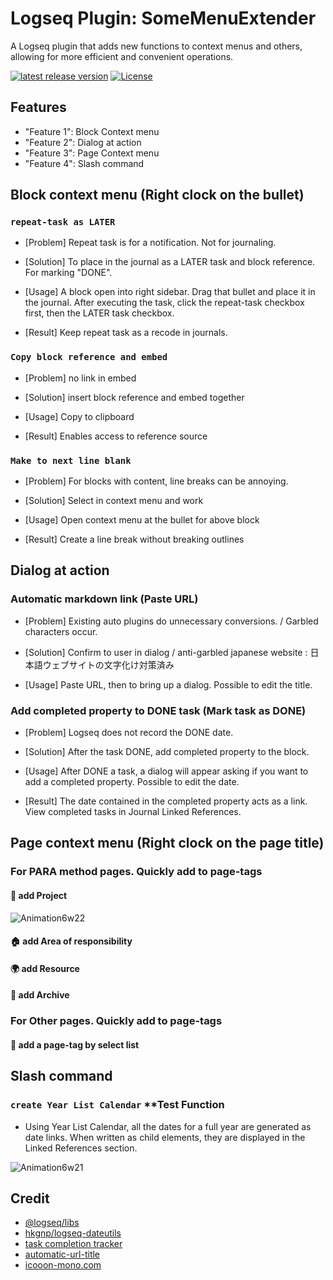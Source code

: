 # Logseq Plugin: SomeMenuExtender

A Logseq plugin that adds new functions to context menus and others, allowing for more efficient and convenient operations.

[![latest release version](https://img.shields.io/github/v/release/YU000jp/logseq-plugin-some-menu-extender)](https://github.com/YU000jp/logseq-plugin-some-menu-extender/releases)
[![License](https://img.shields.io/github/license/YU000jp/logseq-plugin-some-menu-extender?color=blue)](https://github.com/YU000jp/logseq-plugin-some-menu-extender/blob/main/LICENSE)

## Features

- "Feature 1": Block Context menu
- "Feature 2": Dialog at action
- "Feature 3": Page Context menu
- "Feature 4": Slash command

## Block context menu (Right clock on the bullet)

### `repeat-task as LATER`

- [Problem] Repeat task is for a notification. Not for journaling.

- [Solution] To place in the journal as a LATER task and block reference. For marking "DONE".

- [Usage] A block open into right sidebar. Drag that bullet and place it in the journal. After executing the task, click the repeat-task checkbox first, then the LATER task checkbox.

- [Result] Keep repeat task as a recode in journals.

### `Copy block reference and embed`

- [Problem] no link in embed

- [Solution] insert block reference and embed together

- [Usage] Copy to clipboard

- [Result] Enables access to reference source

### `Make to next line blank`

- [Problem] For blocks with content, line breaks can be annoying.

- [Solution] Select in context menu and work

- [Usage] Open context menu at the bullet for above block

- [Result] Create a line break without breaking outlines

## Dialog at action

### Automatic markdown link (Paste URL)

- [Problem] Existing auto plugins do unnecessary conversions. / Garbled characters occur.

- [Solution] Confirm to user in dialog / anti-garbled japanese website : 日本語ウェブサイトの文字化け対策済み

- [Usage] Paste URL, then to bring up a dialog. Possible to edit the title.

### Add completed property to DONE task (Mark task as DONE)

- [Problem] Logseq does not record the DONE date.

- [Solution] After the task DONE, add completed property to the block.

- [Usage] After DONE a task, a dialog will appear asking if you want to add a completed property. Possible to edit the date.

- [Result] The date contained in the completed property acts as a link. View completed tasks in Journal Linked References.

## Page context menu (Right clock on the page title)

### For PARA method pages. Quickly add to page-tags

#### 🎨 add Project

![Animation6w22](https://user-images.githubusercontent.com/111847207/226155740-02c6bc12-2930-4409-9acd-d3dc7f899514.gif)

#### 🏠 add Area of responsibility

#### 🌍 add Resource

#### 🧹 add Archive

### For Other pages. Quickly add to page-tags

#### 🧺 add a page-tag by select list

## Slash command

### `create Year List Calendar` **Test Function

- Using Year List Calendar, all the dates for a full year are generated as date links. When written as child elements, they are displayed in the Linked References section.

![Animation6w21](https://user-images.githubusercontent.com/111847207/222945226-f8e031cf-9e49-4c98-a5e8-ee360c931050.gif)

## Credit

- [@logseq/libs](https://logseq.github.io/plugins/)
- [hkgnp/logseq-dateutils](https://github.com/hkgnp/logseq-dateutils)
- [task completion tracker](https://github.com/DimitryDushkin/logseq-plugin-task-check-date)
- [automatic-url-title](https://github.com/0x7b1/logseq-plugin-automatic-url-title)
- [icooon-mono.com](https://icooon-mono.com/12611-%e3%83%a1%e3%83%8b%e3%83%a5%e3%83%bc%e3%81%ae%e3%83%95%e3%83%aa%e3%83%bc%e3%82%a2%e3%82%a4%e3%82%b3%e3%83%b316/)
